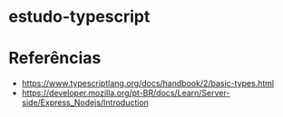# estudo-typescript

# Referências
- https://www.typescriptlang.org/docs/handbook/2/basic-types.html
- https://developer.mozilla.org/pt-BR/docs/Learn/Server-side/Express_Nodejs/Introduction
